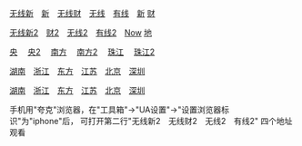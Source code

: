 [无线新](
https://hk4-edge16-1.edgeware.tvb.com/session/c42024f8-0cba-11ef-a57b-0050569023d7/__cl/slocalr2625/__c/ott_C_h264/__op/bks/__f/index.m3u8?token=6091e663aec889afa67538da6c203c33_1715204552_1715204552&p=3324&mode=admarker%2Cticks
)&emsp;[新](
https://hk4-edge33-1.edgeware.tvb.com/session/ef288e10-0ca6-11ef-83cb-005056928c23/__cl/slocalr2526/__c/ott_C_h264/__op/bks/__f/index.m3u8?token=93423841348016896313cca39f47c5a5_1715196056_1715196056&p=3324&mode=admarker%2Cticks
)&emsp;[无线财](
https://edge6a.v2h-cdn.com/jade/jade.stream/chunklist.m3u8
)&emsp;[无线](
http://udnhls.skilldns.com:80/fhzx.m3u8
)&emsp;[有线](
https://playtv-live.ifeng.com/live/06OLEGEGM4G.m3u8
)&emsp;[新](
https://news.tvb.com/live/inews
)  [财](
https://news.tvb.com/live/j5_ch85
)

[无线新2](
http://m.iptv805.com/?act=play&token=401bd4217526a8576ff017203e3ed661&tid=gt&id=9
)&emsp;[财2](
http://m.iptv805.com/?act=play&token=69994d4d527b23eada9d8e966f8836d1&tid=gt&id=10
)&emsp;[无线2](
http://m.iptv805.com/?act=play&token=43fa6f5f3c7abc40516b55ada0de6fc7&tid=gt&id=1
)&emsp;[有线2](
http://m.iptv805.com/?act=play&token=bfe95791aeca76dd96a19075cb8a9ddb&tid=gt&id=31
)&emsp;[Now](
http://m.iptv805.com/?act=play&token=1dee9bb6bb667cca841930981d4c5511&tid=gt&id=16
) [地](
http://m.iptv223.com/?tid=gt&t=20200316
)

[央](
https://tv.cctv.com/live/cctv2/
)&emsp; [央2](
http://m.iptv805.com/?act=play&token=8fb227edb4d624654c4af6c7a35939b0&tid=ys&id=2
)&emsp; [南方](
http://nclive.grtn.cn/tvs2/playlist.m3u8
)&emsp; [南方2](
http://m.iptv805.com/?act=play&token=41f5e920475726e4b4ad492e15131e77&tid=ws&id=38
)&emsp; [珠江](
http://nclive.grtn.cn/zjpd/playlist.m3u8
)&emsp; [珠江2](
http://m.iptv805.com/?act=play&token=62b82f02d250f344703f6193dedc9e44&tid=ws&id=39
)

[湖南](
http://140.207.241.2:8080/live/program/live/hnwshd/2300000/mnf.m3u8
)&emsp;[浙江](
http://39.135.253.47/huaweicdn.hb.chinamobile.com/PLTV/88888888/224/3221225899/1.m3u8
)&emsp;[东方](
http://140.207.241.2:8080/live/program/live/hddfws/2300000/mnf.m3u8
)&emsp;[江苏](
http://140.207.241.2:8080/live/program/live/jswshd/2300000/mnf.m3u8
)&emsp;[北京](
http://140.207.241.2:8080/live/program/live/bjwshd/2300000/mnf.m3u8
)&emsp;[深圳](
http://140.207.241.2:8080/live/program/live/szwshd/2300000/mnf.m3u8
) 

[湖南](
http://m.iptv805.com/?act=play&token=a06c0f1ce5582a6fa535e998b484ee1e&tid=ws&id=1
)&emsp;[浙江](
http://m.iptv805.com/?act=play&token=1545c6c574f510afeaff0efe4dad7a89&tid=ws&id=3
)&emsp;[东方](
http://m.iptv805.com/?act=play&token=8794c1dddd9d1d2f38b76e11e1d6d9b6&tid=ws&id=4
)&emsp;[江苏](
http://m.iptv805.com/?act=play&token=93398d1e6391581ba1c2040dc386e15f&tid=ws&id=2
)&emsp;[北京](
http://m.iptv805.com/?act=play&token=a24dcdac325b3598deee64ad4ca904e7&tid=ws&id=5
)&emsp;[深圳](
http://m.iptv805.com/?act=play&token=9b4fca10f6225b831f9d3eed0e7bffb0&tid=ws&id=6
) 

手机用"夸克"浏览器，在"工具箱"->"UA设置"->"设置浏览器标识"为"iphone"后， 可打开第二行"无线新2 无线财2 无线2 有线2" 四个地址观看